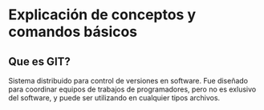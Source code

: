 # Explicación de conceptos y comandos básicos

## Que es GIT?

Sistema distribuido para control de versiones en software. Fue diseñado para coordinar equipos de trabajos de programadores, pero no es exlusivo del software, y puede ser utilizando en cualquier tipos archivos.

